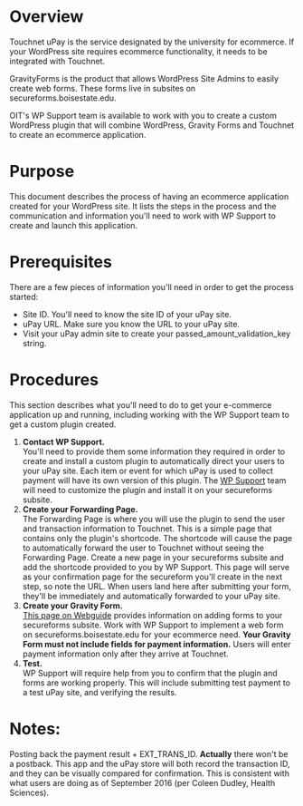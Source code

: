 # Overview
Touchnet uPay is the service designated by the university for ecommerce. If your WordPress site requires ecommerce functionality, it needs to be integrated with Touchnet. 

GravityForms is the product that allows WordPress Site Admins to easily create web forms. These forms live in subsites on secureforms.boisestate.edu.  

OIT's WP Support team is available to work with you to create a custom WordPress plugin that will combine WordPress, Gravity Forms and Touchnet to create an ecommerce application.

# Purpose
This document describes the process of having an ecommerce application created for your WordPress site. It lists the steps in the process and the communication and information you'll need to work with WP Support to create and launch this application.

# Prerequisites
There are a few pieces of information you'll need in order to get the process started:

 - Site ID. You'll need to know the site ID of your uPay site.
 - uPay URL. Make sure you know the URL to your uPay site.
 - Visit your uPay admin site to create your passed\_amount\_validation\_key string.

# Procedures
This section describes what you'll need to do to get your e-commerce application up and running, including working with the WP Support team to get a custom plugin created.

1. **Contact WP Support.**  
You'll need to provide them some information they required in order to create and install a custom plugin to automatically direct your users to your uPay site. Each item or event for which uPay is used to collect payment will have its own version of this plugin. The [WP Support](https://webguide.boisestate.edu/contact/) team will need to customize the plugin and install it on your secureforms subsite.
2. **Create your Forwarding Page.**  
The Forwarding Page is where you will use the plugin to send the user and transaction information to Touchnet. This is a simple page that contains only the plugin's shortcode. The shortcode will cause the page to automatically forward the user to Touchnet without seeing the Forwarding Page. Create a new page in your secureforms subsite and add the shortcode provided to you by WP Support. This page will serve as your confirmation page for the secureform you'll create in the next step, so note the URL. When users land here after submitting your form, they'll be immediately and automatically forwarded to your uPay site. 
3. **Create your Gravity Form.**  
[This page on Webguide](https://webguide.boisestate.edu/secure-forms/) provides information on adding forms to your secureforms subsite. Work with WP Support  to implement a web form on secureforms.boisestate.edu for your ecommerce need. **Your Gravity Form must not include fields for payment information.** Users will enter payment information only after they arrive at Touchnet.
4. **Test.**  
WP Support will require help from you to confirm that the plugin and forms are working properly. This will include submitting test payment to a test uPay site, and verifying the results.


# Notes:
Posting back the payment result + EXT\_TRANS\_ID. **Actually** there won't be a postback. This app and the uPay store will both record the transaction ID, and 
  they can be visually compared for confirmation. This is consistent with what users are doing as of September 2016 (per Coleen Dudley, Health Sciences).
